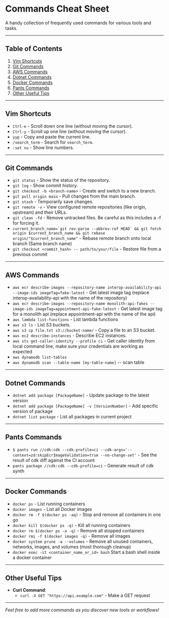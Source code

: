 # Commands Cheat Sheet

A handy collection of frequently used commands for various tools and tasks.

---

## Table of Contents
1. [Vim Shortcuts](#vim-shortcuts)
2. [Git Commands](#git-commands)
3. [AWS Commands](#aws-commands)
4. [Dotnet Commands](#dotnet-commands)
5. [Docker Commands](#docker-commands)
6. [Pants Commands](#pants-commands)
7. [Other Useful Tips](#other-useful-tips)

---

## Vim Shortcuts
- `Ctrl-e` - Scroll down one line (without moving the cursor).
- `Ctrl-y` - Scroll up one line (without moving the cursor).
- `yyp` - Copy and paste the current line.
- `/search_term` - Search for `search_term`.
- `:set nu` - Show line numbers.

---

## Git Commands
- `git status` - Show the status of the repository.
- `git log` - Show commit history.
- `git checkout -b <branch-name>` - Create and switch to a new branch.
- `git pull origin main` - Pull changes from the main branch.
- `git stash` - Temporarily save changes.
- `git remote -v` - View configured remote repositories (like origin, upstream) and their URLs.
- `git clean -fd` - Remove untracked files.  Be careful as this includes a -f for forcing it.
- ``current_branch_name=`git rev-parse --abbrev-ref HEAD` && git fetch origin $current_branch_name && git rebase origin/"$current_branch_name"`` - Rebase remote branch onto local branch (Same branch name)
- `git checkout <commit_hash> -- path/to/your/file` - Restore file from a previous commit

---

## AWS Commands
- `aws ecr describe-images --repository-name interop-availability-api --image-ids imageTag=fake-latest` - Get latest image tag (replace interop-availability-api with the name of the repository)
- `aws ecr describe-images --repository-name monolith-api-fakes --image-ids imageTag=appointment-api-fake-latest` - Get latest image tag for a monolith api (replace appointment-api with the name of the api)
- `aws lambda list-functions` - List lambda functions
- `aws s3 ls` - List S3 buckets.
- `aws s3 cp file.txt s3://bucket-name/` - Copy a file to an S3 bucket.
- `aws ec2 describe-instances` - Describe EC2 instances.
- `aws sts get-caller-identity --profile ci` - Get caller identity from local command line, make sure your credentials are working as expected
- `aws dynamodb list-tables`
- `aws dynamodb scan --table-name [my-table-name]` -- scan table

---

## Dotnet Commands
- `dotnet add package [PackageName]` - Update package to the latest version
- `dotnet add package [PackageName] -v [VersionNumber]` - Add specific version of package
- `dotnet list package` - List all packages in current project

---

## Pants Commands
- `$ pants run //cdk:cdk --cdk-profile=ci --cdk-args='--context=zd:skipEcrImageValidation=true --no-change-set'` - See the result of cdk diff against the CI account
- `pants package //cdk:cdk --cdk-profile=ci` - Generate result of cdk synth

---

## Docker Commands
- `docker ps` - List running containers
- `docker images` - List all Docker images
- `docker rm -f $(docker ps -aq)` - Stop and remove all containers in one go
- `docker kill $(docker ps -q)` - Kill all running containers
- `docker rm $(docker ps -a -q)` - Remove all stopped containers
- `docker rmi -f $(docker images -q)` - Remove all images
- `docker system prune -a --volumes` - Remove all unused containers, networks, images, and volumes (most thorough cleanup)
- `docker exec -it <container_name_or_id> bash` Start a bash shell inside a docker container

---

## Other Useful Tips
- **Curl Command**:
  - `curl -X GET "https://api.example.com"` - Make a GET request

---

*Feel free to add more commands as you discover new tools or workflows!*
